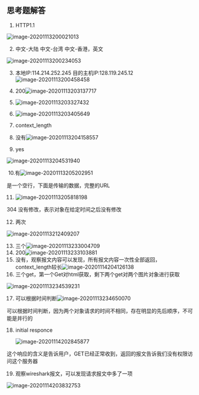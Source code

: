 ## 思考题解答

1. HTTP1.1

![image-20201113200021013](C:\Users\Lenovo\AppData\Roaming\Typora\typora-user-images\image-20201113200021013.png)

2. 中文-大陆 中文-台湾 中文-香港，英文

   

![image-20201113200234053](C:\Users\Lenovo\AppData\Roaming\Typora\typora-user-images\image-20201113200234053.png)

3. 本地IP:114.214.252.245 目的主机IP:128.119.245.12![image-20201113200458458](C:\Users\Lenovo\AppData\Roaming\Typora\typora-user-images\image-20201113200458458.png)

4. 200![image-20201113203137717](C:\Users\Lenovo\AppData\Roaming\Typora\typora-user-images\image-20201113203137717.png)

5. ![image-20201113203327432](C:\Users\Lenovo\AppData\Roaming\Typora\typora-user-images\image-20201113203327432.png)

6. ![image-20201113203405649](C:\Users\Lenovo\AppData\Roaming\Typora\typora-user-images\image-20201113203405649.png)

7. context_length
8. 没有![image-20201113204158557](C:\Users\Lenovo\AppData\Roaming\Typora\typora-user-images\image-20201113204158557.png)

9. yes

![image-20201113204531940](C:\Users\Lenovo\AppData\Roaming\Typora\typora-user-images\image-20201113204531940.png)

​	10.有![image-20201113205202951](C:\Users\Lenovo\AppData\Roaming\Typora\typora-user-images\image-20201113205202951.png)

是一个空行，下面是传输的数据，完整的URL

11. ![image-20201113205818198](C:\Users\Lenovo\AppData\Roaming\Typora\typora-user-images\image-20201113205818198.png)

304 没有修改，表示对象在给定时间之后没有修改

12. 两次

![image-20201113212409207](C:\Users\Lenovo\AppData\Roaming\Typora\typora-user-images\image-20201113212409207.png)

13. 三个![image-20201113233004709](C:\Users\Lenovo\AppData\Roaming\Typora\typora-user-images\image-20201113233004709.png)
14. 200![image-20201113233103881](C:\Users\Lenovo\AppData\Roaming\Typora\typora-user-images\image-20201113233103881.png)
15. 没有，观察报文内容可以发现，所有报文内容一次性全部返回，context_length较长![image-20201114204126138](C:\Users\Lenovo\AppData\Roaming\Typora\typora-user-images\image-20201114204126138.png)
16. 三个get，第一个Get对html获取，剩下两个get对两个图片对象进行获取

![image-20201113234539231](C:\Users\Lenovo\AppData\Roaming\Typora\typora-user-images\image-20201113234539231.png)

17. 可以根据时间判断![image-20201113234650070](C:\Users\Lenovo\AppData\Roaming\Typora\typora-user-images\image-20201113234650070.png)

可以根据时间判断，因为两个对象请求的时间不相同，存在明显的先后顺序，不可能是并行的

18. initial responce

    ![image-20201114202845877](C:\Users\Lenovo\AppData\Roaming\Typora\typora-user-images\image-20201114202845877.png)

这个响应的含义是告诉用户，GET已经正常收到，返回的报文告诉我们没有权限访问这个服务器

19. 观察wireshark报文，可以发现请求报文中多了一项

![image-20201114203832753](C:\Users\Lenovo\AppData\Roaming\Typora\typora-user-images\image-20201114203832753.png)